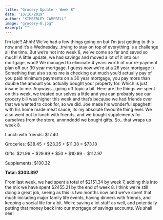```yaml
---
title: "Grocery Update - Week 8"
date: "10/16/2019"
author: "KIMBERLEY CAMPBELL"
image: "grocery-8.jpg"
excerpt: ""
---
```


I’m late!! Ahhh! We’ve had a few things going on but I’m just getting to this now and it’s a Wednesday…trying to stay on top of everything is a challenge all the time. But we’re not into week 8, we’ve come so far and saved so much! A little update, we had savings and moved a lot of it into our mortgage, woot! We managed to eliminate 4 years worth of our re-payment plan off our 30 year mortgage. I guess now we’re at a 26 year mortgage :) Something that also stuns me is checking out much you’d actually pay of you paid minimum payments on a 30 year mortgage, you pay more than double the amount you actually bought your property for. Which is just insane to me. Anyways…going off topic a bit. Here are the things we spent on this week, we treated our selves a little and you can probably see our grocery bill was higher this week and that’s because we had friends over that we wanted to cook for, so we did. Joe made his wonderful spaghetti with his home made meat sauce, its my absolute favourite thing ever. We also went out to lunch with friends, and we bought supplements for ourselves from the store, annnndddd we bought gifts. So…that wraps up week 8.

Lunch with friends: $17.40

Groceries: $38.45 + $23.35 + $11.38 = $73.18

Gifts: $21.99 + $29.99 + $50 + $10.99 = $112.97

Supplements: $100.32

**Total: $303.897**

From last week, we had spent a total of $2151.34 by week 7, adding this into the mix we have spent $2455.21 by the end of week 8. I think we’re still doing a great job, seeing as this is two months now and we’ve spent that much including major family life events, having dinners with friends, and keeping a social life for a bit. We’re saving a lot stuff as well, and potentially putting that money back into our mortgage of savings accounts. We shall see!
